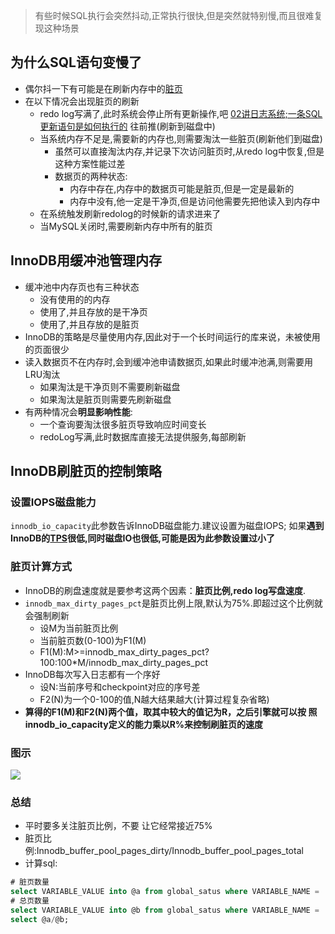 > 有些时候SQL执行会突然抖动,正常执行很快,但是突然就特别慢,而且很难复现这种场景

## 为什么SQL语句变慢了
- 偶尔抖一下有可能是在刷新内存中的[脏页](00tips.md#脏页)
- 在以下情况会出现脏页的刷新
	- redo log写满了,此时系统会停止所有更新操作,吧 [02讲日志系统;一条SQL更新语句是如何执行的](02讲日志系统;一条SQL更新语句是如何执行的.md) 往前推(刷新到磁盘中)
	- 当系统内存不足是,需要新的内存也,则需要淘汰一些脏页(刷新他们到磁盘)
		- 虽然可以直接淘汰内存,并记录下次访问脏页时,从redo log中恢复,但是这种方案性能过差
		- 数据页的两种状态:
			- 内存中存在,内存中的数据页可能是脏页,但是一定是最新的
			- 内存中没有,他一定是干净页,但是访问他需要先把他读入到内存中
	- 在系统触发刷新redolog的时候新的请求进来了
	- 当MySQL关闭时,需要刷新内存中所有的脏页

## InnoDB用缓冲池管理内存
- 缓冲池中内存页也有三种状态
	- 没有使用的的内存
	- 使用了,并且存放的是干净页
	- 使用了,并且存放的是脏页
- InnoDB的策略是尽量使用内存,因此对于一个长时间运行的库来说，未被使用的页面很少
- 读入数据页不在内存时,会到缓冲池申请数据页,如果此时缓冲池满,则需要用LRU淘汰
    - 如果淘汰是干净页则不需要刷新磁盘
    - 如果淘汰是脏页则需要先刷新磁盘
- 有两种情况会**明显影响性能**:
    - 一个查询要淘汰很多脏页导致响应时间变长
    - redoLog写满,此时数据库直接无法提供服务,每部刷新

## InnoDB刷脏页的控制策略

### 设置IOPS磁盘能力
`innodb_io_capacity`此参数告诉InnoDB磁盘能力.建议设置为磁盘IOPS;
如果**遇到InnoDB的[TPS](00tips.md#TPS)很低,同时磁盘IO也很低,可能是因为此参数设置过小了**

### 脏页计算方式
- InnoDB的刷盘速度就是要参考这两个因素：**脏页比例,redo log写盘速度**.
- `innodb_max_dirty_pages_pct`是脏页比例上限,默认为75%.即超过这个比例就会强制刷新
    - 设M为当前脏页比例
    - 当前脏页数(0-100)为F1(M)
    - F1(M):M>=innodb_max_dirty_pages_pct?100:100\*M/innodb_max_dirty_pages_pct
- InnoDB每次写入日志都有一个序好
    - 设N:当前序号和checkpoint对应的序号差
    - F2(N)为一个0-100的值,N越大结果越大(计算过程复杂省略)
- **算得的F1(M)和F2(N)两个值，取其中较大的值记为R，之后引擎就可以按 照innodb_io_capacity定义的能力乘以R%来控制刷脏页的速度**

### 图示
![](http://img.jaken.top/image/202201181056351.png)

### 总结
- 平时要多关注脏页比例，不要 让它经常接近75%
- 脏页比例:Innodb_buffer_pool_pages_dirty/Innodb_buffer_pool_pages_total
- 计算sql:
```sql
# 脏页数量
select VARIABLE_VALUE into @a from global_satus where VARIABLE_NAME = 'Innodb_bufer_pool_pages_dirty'; 
# 总页数量
select VARIABLE_VALUE into @b from global_satus where VARIABLE_NAME = 'Innodb_bufer_pool_pages_total'; 
select @a/@b;
```

